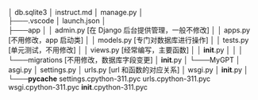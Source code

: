 │ db.sqlite3
│ instruct.md
│ manage.py
│  
├───.vscode
│ launch.json
│  
├───app
│ │ admin.py [在 Django 后台提供管理，一般不修改]
│ │ apps.py [不用修改，app 启动类]
│ │ models.py [专门对数据库进行操作]
│ │ tests.py [单元测试，不用修改]
│ │ views.py [经常编写，主要函数]
│ │ **init**.py
│ │
│ └───migrations [不用修改，数据库字段变更]
│ **init**.py
│
└───MyGPT
│ asgi.py
│ settings.py
│ urls.py [url 和函数的对应关系]
│ wsgi.py
│ **init**.py
│
└───**pycache**
settings.cpython-311.pyc
urls.cpython-311.pyc
wsgi.cpython-311.pyc
**init**.cpython-311.pyc
